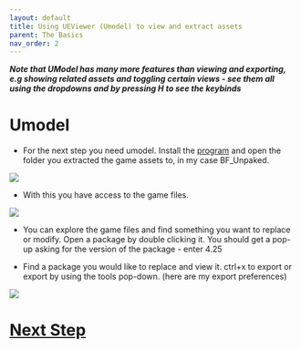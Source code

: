 ```yaml
---
layout: default
title: Using UEViewer (Umodel) to view and extract assets
parent: The Basics
nav_order: 2
---
```


***Note that UModel has many more features than viewing and exporting, e.g showing related assets and toggling certain views - see them all using the dropdowns and by pressing H to see the keybinds***

# Umodel

- For the next step you need umodel. Install the [program](https://www.gildor.org/en/projects/umodel) and open the folder you extracted the game assets to, in my case BF_Unpaked.

![](https://github.com/bananaturtlesandwich/Blue-Fire-Modding-Guide/blob/main/Images/Umodel.PNG)

- With this you have access to the game files.

![](https://github.com/bananaturtlesandwich/Blue-Fire-Modding-Guide/blob/main/Images/Umodel2.PNG)

- You can explore the game files and find something you want to replace or modify. Open a package by double clicking it. You should get a pop-up asking for the version of the package - enter 4.25

- Find a package you would like to replace and view it. ctrl+x to export or export by using the tools pop-down. (here are my export preferences)

![](https://github.com/bananaturtlesandwich/Blue-Fire-Modding-Guide/blob/main/Images/Capture.PNG)

# [Next Step](https://github.com/bananaturtlesandwich/Blue-Fire-Modding-Guide/blob/main/Engine.md)
